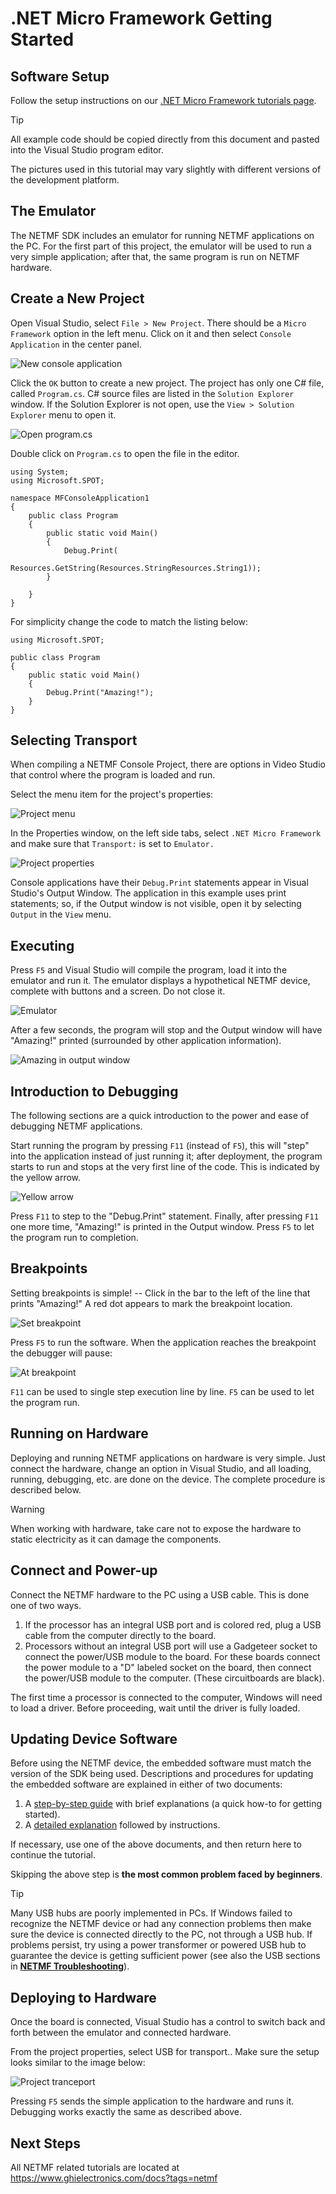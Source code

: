 # .NET Micro Framework Getting Started

## Software Setup

Follow the setup instructions on our [.NET Micro Framework tutorials page](tutorials/intro.md).

> [!Tip]
> All example code should be copied directly from this document and pasted into the Visual Studio program editor.

The pictures used in this tutorial may vary slightly with different versions of the development platform.

## The Emulator

The NETMF SDK includes an emulator for running NETMF applications on the PC. For the first part of this project, the emulator will be used to run a very simple application; after that, the same program is run on NETMF hardware.

## Create a New Project

Open Visual Studio, select `File > New Project`. There should be a `Micro Framework` option in the left menu. Click on it and then select `Console Application` in the center panel.

![New console application](images/new-console-application.jpg)

Click the `OK` button to create a new project. The project has only one C# file, called `Program.cs`. C# source files are listed in the `Solution Explorer` window. If the Solution Explorer is not open, use the `View > Solution Explorer` menu to open it.

![Open program.cs](images/open-program.jpg)

Double click on `Program.cs` to open the file in the editor.
    
    using System;
    using Microsoft.SPOT;
    
    namespace MFConsoleApplication1
    {
        public class Program
        {
            public static void Main()
            {
                Debug.Print(
                    Resources.GetString(Resources.StringResources.String1));
            }
    
        }
    }

For simplicity change the code to match the listing below:
    
    
    using Microsoft.SPOT;
    
    public class Program
    {
        public static void Main()
        {
            Debug.Print("Amazing!");
        }
    }

## Selecting Transport

When compiling a NETMF Console Project, there are options in Video Studio that control where the program is loaded and run.

Select the menu item for the project's properties:

![Project menu](images/project-menu.jpg)

In the Properties window, on the left side tabs, select `.NET Micro Framework` and make sure that `Transport:` is set to `Emulator.`

![Project properties](images/project-properties.jpg)

Console applications have their `Debug.Print` statements appear in Visual Studio's Output Window. The application in this example uses print statements; so, if the Output window is not visible, open it by selecting `Output` in the `View` menu.

## Executing

Press `F5` and Visual Studio will compile the program, load it into the emulator and run it.  The emulator displays a hypothetical NETMF device, complete with buttons and a screen. Do not close it.

![Emulator](images/emulator.jpg)

After a few seconds, the program will stop and the Output window will have "Amazing!" printed (surrounded by other application information).

![Amazing in output window](images/amazing-output-window.jpg)

## Introduction to Debugging

The following sections are a quick introduction to the power and ease of debugging NETMF applications.

Start running the program by pressing `F11` (instead of `F5`), this will "step" into the application instead of just running it; after deployment, the program starts to run and stops at the very first line of the code. This is indicated by the yellow arrow.

![Yellow arrow](images/yellow-arrow.jpg)

Press `F11` to step to the "Debug.Print" statement. Finally, after pressing `F11` one more time, "Amazing!" is printed in the Output window. Press `F5` to let the program run to completion.

## Breakpoints

Setting breakpoints is simple! -- Click in the bar to the left of the line that prints "Amazing!" A red dot appears to mark the breakpoint location.

![Set breakpoint](images/set-breakpoint.jpg)

Press `F5` to run the software. When the application reaches the breakpoint the debugger will pause:

![At breakpoint](images/at-breakpoint.jpg)

`F11` can be used to single step execution line by line. `F5` can be used to let the program run.

## Running on Hardware

Deploying and running NETMF applications on hardware is very simple.  Just connect the hardware, change an option in Visual Studio, and all loading, running, debugging, etc. are done on the device. The complete procedure is described below.

> [!Warning] 
> When working with hardware, take care not to expose the hardware to static electricity as it can damage the components.

## Connect and Power-up

Connect the NETMF hardware to the PC using a USB cable. This is done one of two ways.

1. If the processor has an integral USB port and is colored red, plug a USB cable from the computer directly to the board.
2. Processors without an integral USB port will use a Gadgeteer socket to connect the power/USB module to the board. For these boards connect the power module to a "D" labeled socket on the board, then connect the power/USB module to the computer. (These circuitboards are black).

The first time a processor is connected to the computer, Windows will need to load a driver. Before proceeding, wait until the driver is fully loaded.

## Updating Device Software

Before using the NETMF device, the embedded software must match the version of the SDK being used. Descriptions and procedures for updating the embedded software are explained in either of two documents:

1. A [step-by-step guide](https://www.ghielectronics.com/docs/230/netmf-processor-setup) with brief explanations (a quick how-to for getting started).
2. A [detailed explanation](https://www.ghielectronics.com/docs/237/update-preparation-loader-tinybooter-and-firmware-tinyclr) followed by instructions.

If necessary, use one of the above documents, and then return here to continue the tutorial.

Skipping the above step is **the most common problem faced by beginners**.

> [!Tip]
> Many USB hubs are poorly implemented in PCs. If Windows failed to recognize the NETMF device or had any connection problems then make sure the device is connected directly to the PC, not through a USB hub. If problems persist, try using a power transformer or powered USB hub to guarantee the device is getting sufficient power (see also the USB sections in [**NETMF Troubleshooting**](https://www.ghielectronics.com/docs/165/netmf-troubleshooting)).

## Deploying to Hardware

Once the board is connected, Visual Studio has a control to switch back and forth between the emulator and connected hardware.

From the project properties, select USB for transport.. Make sure the setup looks similar to the image below:

![Project tranceport](images/tranceport.jpg)

Pressing `F5` sends the simple application to the hardware and runs it. Debugging works exactly the same as described above.

## Next Steps

All NETMF related tutorials are located at https://www.ghielectronics.com/docs?tags=netmf

